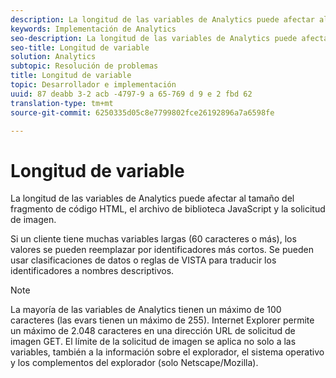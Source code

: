 ```yaml
---
description: La longitud de las variables de Analytics puede afectar al tamaño del fragmento de código HTML, el archivo de biblioteca JavaScript y la solicitud de imagen.
keywords: Implementación de Analytics
seo-description: La longitud de las variables de Analytics puede afectar al tamaño del fragmento de código HTML, el archivo de biblioteca JavaScript y la solicitud de imagen.
seo-title: Longitud de variable
solution: Analytics
subtopic: Resolución de problemas
title: Longitud de variable
topic: Desarrollador e implementación
uuid: 87 deabb 3-2 acb -4797-9 a 65-769 d 9 e 2 fbd 62
translation-type: tm+mt
source-git-commit: 6250335d05c8e7799802fce26192896a7a6598fe

---
```



# Longitud de variable

La longitud de las variables de Analytics puede afectar al tamaño del fragmento de código HTML, el archivo de biblioteca JavaScript y la solicitud de imagen.

Si un cliente tiene muchas variables largas (60 caracteres o más), los valores se pueden reemplazar por identificadores más cortos. Se pueden usar clasificaciones de datos o reglas de VISTA para traducir los identificadores a nombres descriptivos.

>[!NOTE]
>
>La mayoría de las variables de Analytics tienen un máximo de 100 caracteres (las evars tienen un máximo de 255). Internet Explorer permite un máximo de 2.048 caracteres en una dirección URL de solicitud de imagen GET. El límite de la solicitud de imagen se aplica no solo a las variables, también a la información sobre el explorador, el sistema operativo y los complementos del explorador (solo Netscape/Mozilla).

